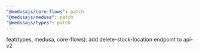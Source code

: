 ```yaml
---
"@medusajs/core-flows": patch
"@medusajs/medusa": patch
"@medusajs/types": patch
---
```


feat(types, medusa, core-flows): add delete-stock-location endpoint to api-v2
